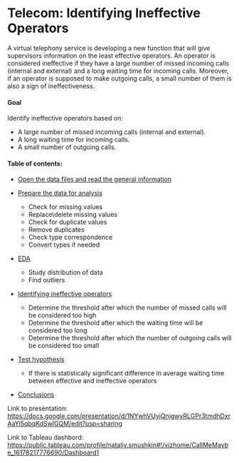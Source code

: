 # Telecom: Identifying Ineffective Operators

A virtual telephony service is developing a new function that will give supervisors information on the least effective operators. An operator is considered ineffective if they have a large number of missed incoming calls (internal and external) and a long waiting time for incoming calls. Moreover, if an operator is supposed to make outgoing calls, a small number of them is also a sign of ineffectiveness.

#### Goal

Identify ineffective operators based on:

* A large number of missed incoming calls (internal and external).
* A long waiting time for incoming calls.
* A small number of outgoing calls.

#### Table of contents:

* [Open the data files and read the general information](#chapter1)
   
* [Prepare the data for analysis](#chapter2)

    * Check for missing values
    * Replace\delete missing values
    * Check for duplicate values
    * Remove duplicates
    * Check type correspondence
    * Convert types if needed

* [EDA](#chapter3)

    * Study distribution of data
    * Find outliers 

* [Identifying ineffective operators](#chapter4)

    * Determine the threshold after which the number of missed calls will be considered too high
    * Determine the threshold after which the waiting time will be considered too long
    * Determine the threshold after which the number of outgoing calls will be considered too small

* [Test hypothesis](#chapter5)
    
    * If there is statistically significant difference in average waiting time between effective and ineffective operators

* [Conclusions](#chapter6)

Link to presentation: https://docs.google.com/presentation/d/1NYwhVUyjQnjgwyRLGPr3tmdhDxrAaYl5qbqKdSwlGQM/edit?usp=sharing

Link to Tableau dashbord: https://public.tableau.com/profile/nataliy.smushkin#!/vizhome/CallMeMaybe_16178217776690/Dashboard1
